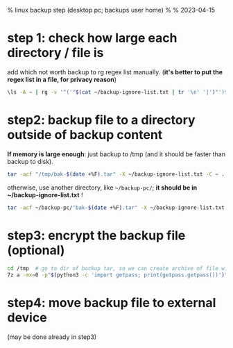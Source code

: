 % linux backup step (desktop pc; backups user home)
%
% 2023-04-15

# step 1: check how large each directory / file is

add which not worth backup to rg regex list manually. (**it's better to put
the regex list in a file, for privacy reason**)

```sh
\ls -A ~ | rg -v '^('"$(cat ~/backup-ignore-list.txt | tr '\n' '|')"')$' | tr '\n' '\0' | du -csh --files0-from=- | sort -hk1
```

# step2: backup file to a directory outside of backup content

**If memory is large enough**: just backup to /tmp (and it should be faster than
backup to disk).

```sh
tar -acf "/tmp/bak-$(date +%F).tar" -X ~/backup-ignore-list.txt -C ~ .
```

otherwise, use another directory, like `~/backup-pc/`;
**it should be in ~/backup-ignore-list.txt** !

```sh
tar -acf ~/backup-pc/"bak-$(date +%F).tar" -X ~/backup-ignore-list.txt -C ~ .
```

# step3: encrypt the backup file (optional)

```sh
cd /tmp  # go to dir of backup tar, so we can create archive of file without slash in path.
7z a -mx=0 -p"$(python3 -c 'import getpass; print(getpass.getpass())')" /external-device-directory/"home-pc-bak-$(date +%F).7z" bak-$(date +%F).tar
```

# step4: move backup file to external device

(may be done already in step3)
